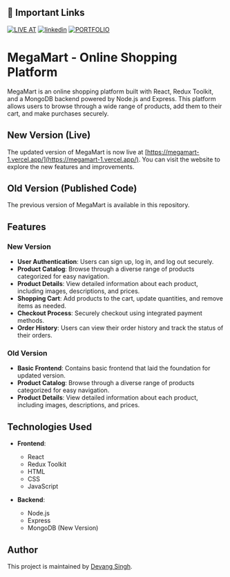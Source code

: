 
## 🔗 Important Links
[![LIVE AT](https://img.shields.io/badge/LIVE_AT-000?style=for-the-badge&logo=ko-fi&logoColor=white)](https://megamart-1.vercel.app/)
[![linkedin](https://img.shields.io/badge/linkedin-0A66C2?style=for-the-badge&logo=linkedin&logoColor=white)](https://www.linkedin.com/in/devang-singh-b29353255/)
[![PORTFOLIO](https://img.shields.io/badge/portfolio-1DA1F2?style=for-the-badge&logo=github&logoColor=white)](https://devang-singh0.github.io/portfolio/)



# MegaMart - Online Shopping Platform

MegaMart is an online shopping platform built with React, Redux Toolkit, and a MongoDB backend powered by Node.js and Express. This platform allows users to browse through a wide range of products, add them to their cart, and make purchases securely.

## New Version (Live)

The updated version of MegaMart is now live at [https://megamart-1.vercel.app/](https://megamart-1.vercel.app/). You can visit the website to explore the new features and improvements.

## Old Version (Published Code)

The previous version of MegaMart is available in this repository.

## Features

### New Version

- **User Authentication**: Users can sign up, log in, and log out securely.
- **Product Catalog**: Browse through a diverse range of products categorized for easy navigation.
- **Product Details**: View detailed information about each product, including images, descriptions, and prices.
- **Shopping Cart**: Add products to the cart, update quantities, and remove items as needed.
- **Checkout Process**: Securely checkout using integrated payment methods.
- **Order History**: Users can view their order history and track the status of their orders.
### Old Version

- **Basic Frontend**: Contains basic frontend that laid the foundation for updated version.
- **Product Catalog**: Browse through a diverse range of products categorized for easy navigation.
- **Product Details**: View detailed information about each product, including images, descriptions, and prices.

## Technologies Used

- **Frontend**:
  - React
  - Redux Toolkit
  - HTML
  - CSS
  - JavaScript

- **Backend**:
  - Node.js
  - Express
  - MongoDB (New Version)
 


## Author

This project is maintained by [Devang Singh](https://github.com/devang-singh0).
